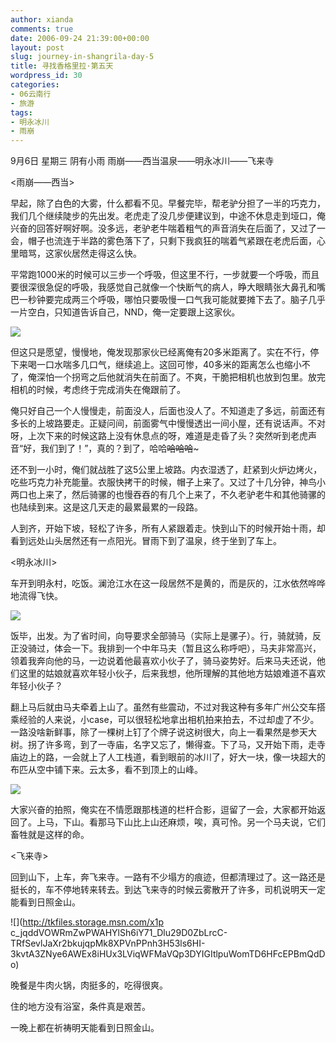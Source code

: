 ```yaml
---
author: xianda
comments: true
date: 2006-09-24 21:39:00+00:00
layout: post
slug: journey-in-shangrila-day-5
title: 寻找香格里拉·第五天
wordpress_id: 30
categories:
- 06云南行
- 旅游
tags:
- 明永冰川
- 雨崩
---
```




9月6日 星期三 阴有小雨 雨崩——西当温泉——明永冰川——飞来寺



<雨崩——西当>



早起，除了白色的大雾，什么都看不见。早餐完毕，帮老驴分担了一半的巧克力，我们几个继续陡步的先出发。老虎走了没几步便建议到，中途不休息走到垭口，俺兴奋的回答好啊好啊。没多远，老驴老牛喘着粗气的声音消失在后面了，又过了一会，帽子也流连于半路的雾色落下了，只剩下我疯狂的喘着气紧跟在老虎后面，心里暗骂，这家伙居然走得这么快。



平常跑1000米的时候可以三步一个呼吸，但这里不行，一步就要一个呼吸，而且要很深很急促的呼吸，我感觉自己就像一个快断气的病人，睁大眼睛张大鼻孔和嘴巴一秒钟要完成两三个呼吸，哪怕只要吸慢一口气我可能就要摊下去了。脑子几乎一片空白，只知道告诉自己，NND，俺一定要跟上这家伙。



![](http://tkfiles.storage.msn.com/x1pc_jqddVOWRmZwPWAHYlSh_sDFhpDJZXhkw3AcDanO5So-QMl6TIuelBHTiglh25CFsGhDptgv3d8nMvrcB5COt5djDiewAN7mvZE4lSwUtDobZYXrO_90lflKcTTDozKhMogeKHfl30)



但这只是愿望，慢慢地，俺发现那家伙已经离俺有20多米距离了。实在不行，停下来喝一口水喘多几口气，继续追上。这回可惨，40多米的距离怎么也缩小不了，俺深怕一个拐弯之后他就消失在前面了。不爽，干脆把相机也放到包里。放完相机的时候，考虑终于完成消失在俺跟前了。

<!-- more -->

俺只好自己一个人慢慢走，前面没人，后面也没人了。不知道走了多远，前面还有多长的上坡路要走。正疑问间，前面雾气中慢慢透出一间小屋，还有说话声。不对呀，上次下来的时候这路上没有休息点的呀，难道是走昏了头？突然听到老虎声音“好，我们到了！”，真的？到了，哈哈~~哈哈哈~~~



还不到一小时，俺们就战胜了这5公里上坡路。内衣湿透了，赶紧到火炉边烤火，吃些巧克力补充能量。衣服快拷干的时候，帽子上来了。又过了十几分钟，神鸟小两口也上来了，然后骑骡的也慢吞吞的有几个上来了，不久老驴老牛和其他骑骡的也陆续到来。这是这几天走的最累最累的一段路。



人到齐，开始下坡，轻松了许多，所有人紧跟着走。快到山下的时候开始十雨，却看到远处山头居然还有一点阳光。冒雨下到了温泉，终于坐到了车上。



<明永冰川>



车开到明永村，吃饭。澜沧江水在这一段居然不是黄的，而是灰的，江水依然哗哗地流得飞快。



![](http://tkfiles.storage.msn.com/x1pc_jqddVOWRmZwPWAHYlSh3GUfwmhirQ_8jQ9bGu3TY8vvvsdIuxpFgb8GcsgUjinOEJQCMo43OgTaAxKxrYO6YjXwqpfD9qBGpOiHPVA8xFyVUeeYrW4I7hQ6mnqyF3s85Wi7kvj0Og)



饭毕，出发。为了省时间，向导要求全部骑马（实际上是骡子）。行，骑就骑，反正没骑过，体会一下。我排到一个中年马夫（暂且这么称呼吧），马夫非常高兴，领着我奔向他的马，一边说着他最喜欢小伙子了，骑马姿势好。后来马夫还说，他们这里的姑娘就喜欢年轻小伙子，后来我想，他所理解的其他地方姑娘难道不喜欢年轻小伙子？



翻上马后就由马夫牵着上山了。虽然有些震动，不过对我这种有多年广州公交车搭乘经验的人来说，小case，可以很轻松地拿出相机拍来拍去，不过却虚了不少。一路没啥新鲜事，除了一棵树上钉了个牌子说这树很大，向上一看果然是参天大树。拐了许多弯，到了一寺庙，名字又忘了，懒得查。下了马，又开始下雨，走寺庙边上的路，一会就上了人工栈道，看到眼前的冰川了，好大一块，像一块超大的布匹从空中铺下来。云太多，看不到顶上的山峰。



![](http://tkfiles.storage.msn.com/x1pc_jqddVOWRmZwPWAHYlSh5vOY21P7l6TctaQo7PXfdv4ADg4NaOhxBpZrRhGwF3b0HevbjVSQdP84z-hKDO_uksS8xxGAD8TyjhGtCF9gXrIFvtZHWO77M0eRm_JPulR_xeRcXO_C8g)



大家兴奋的拍照，俺实在不情愿跟那栈道的栏杆合影，逗留了一会，大家都开始返回了。上马，下山。看那马下山比上山还麻烦，唉，真可怜。另一个马夫说，它们畜牲就是这样的命。





<飞来寺>



回到山下，上车，奔飞来寺。一路有不少塌方的痕迹，但都清理过了。这一路还是挺长的，车不停地转来转去。到达飞来寺的时候云雾散开了许多，司机说明天一定能看到日照金山。



![](http://tkfiles.storage.msn.com/x1p
c_jqddVOWRmZwPWAHYlSh6iY71_Dlu29D0ZbLrcC-TRfSevlJaXr2bkujqpMk8XPVnPPnh3H53ls6HI-3kvtA3ZNye6AWEx8iHUx3LViqWFMaVQp3DYIGItlpuWomTD6HFcEPBmQdDo)



晚餐是牛肉火锅，肉挺多的，吃得很爽。



住的地方没有浴室，条件真是艰苦。



一晚上都在祈祷明天能看到日照金山。


